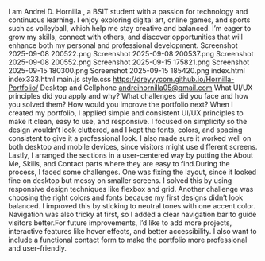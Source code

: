 I am Andrei D. Hornilla , a BSIT student with a passion for technology and continuous learning. I enjoy exploring digital art, online games, and sports such as volleyball, which help me stay creative and balanced. I’m eager to grow my skills, connect with others, and discover opportunities that will enhance both my personal and professional development.
Screenshot 2025-09-08 200522.png
Screenshot 2025-09-08 200537.png
Screenshot 2025-09-08 200552.png
Screenshot 2025-09-15 175821.png
Screenshot 2025-09-15 180300.png
Screenshot 2025-09-15 185420.png
index.html
index333.html
main.js
style.css
https://dreyyycom.github.io/Hornilla-Portfolio/
Desktop and Cellphone
andreihornilla05@gmail.com
What UI/UX principles did you apply and why?
What challenges did you face and how you solved them?
How would you improve the portfolio next?
When I created my portfolio, I applied simple and consistent UI/UX principles to make it clean, easy to use, and responsive. I focused on simplicity so the design wouldn’t look cluttered, and I kept the fonts, colors, and spacing consistent to give it a professional look. I also made sure it worked well on both desktop and mobile devices, since visitors might use different screens. Lastly, I arranged the sections in a user-centered way by putting the About Me, Skills, and Contact parts where they are easy to find.During the process, I faced some challenges. One was fixing the layout, since it looked fine on desktop but messy on smaller screens. I solved this by using responsive design techniques like flexbox and grid. Another challenge was choosing the right colors and fonts because my first designs didn’t look balanced. I improved this by sticking to neutral tones with one accent color. Navigation was also tricky at first, so I added a clear navigation bar to guide visitors better.For future improvements, I’d like to add more projects, interactive features like hover effects, and better accessibility. I also want to include a functional contact form to make the portfolio more professional and user-friendly.
